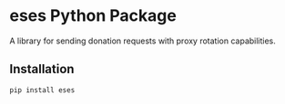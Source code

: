 # eses Python Package

A library for sending donation requests with proxy rotation capabilities.

## Installation

```bash
pip install eses